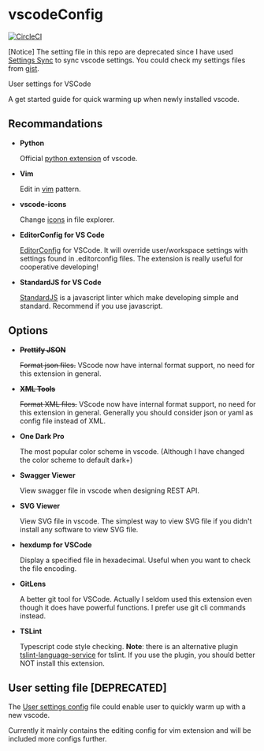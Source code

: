 # vscodeConfig

[![CircleCI](https://circleci.com/gh/debuggy/vscodeConfig.svg?style=svg)](https://circleci.com/gh/debuggy/vscodeConfig)

[Notice] The setting file in this repo are deprecated since I have used [Settings Sync](https://marketplace.visualstudio.com/items?itemName=Shan.code-settings-sync) to sync vscode settings. You could check my settings files from [gist](https://gist.github.com/debuggy/ff2b750a7e126bcddac13c4d375f1834).

User settings for VSCode

A get started guide for quick warming up when newly installed vscode.

## Recommandations
- **Python**

  Official [python extension](https://marketplace.visualstudio.com/items?itemName=ms-python.python) of vscode.
  
- **Vim**

  Edit in [vim](https://marketplace.visualstudio.com/items?itemName=vscodevim.vim) pattern.

- **vscode-icons**
  
  Change [icons](https://marketplace.visualstudio.com/items?itemName=robertohuertasm.vscode-icons) in file explorer.

  
- **EditorConfig for VS Code**

  [EditorConfig](https://editorconfig.org/) for VSCode. It will override user/workspace settings with settings found in .editorconfig files. The extension is really useful for cooperative developing!
  
- **StandardJS for VS Code**

  [StandardJS](https://github.com/standard/standard) is a javascript linter which make developing simple and standard. Recommend if you use javascript.

## Options
- ~~**Prettify JSON**~~

  ~~Format json files.~~ VScode now have internal format support, no need for this extension in general.

- ~~**XML Tools**~~

  ~~Format XML files.~~ VScode now have internal format support, no need for this extension in general. Generally you should consider json or yaml as config file instead of XML.

- **One Dark Pro**

  The most popular color scheme in vscode. (Although I have changed the color scheme to default dark+)

- **Swagger Viewer**
  
  View swagger file in vscode when designing REST API.

- **SVG Viewer**

  View SVG file in vscode. The simplest way to view SVG file if you didn't install any software to view SVG file.

- **hexdump for VSCode**

  Display a specified file in hexadecimal. Useful when you want to check the file encoding.


- **GitLens**

  A better git tool for VSCode. Actually I seldom used this extension even though it does have powerful functions. I prefer use git cli commands instead.

- **TSLint**

  Typescript code style checking. **Note**: there is an alternative plugin [tslint-language-service](https://github.com/angelozerr/tslint-language-service) for tslint. If you use the plugin, you should better NOT install this extension.


## User setting file [DEPRECATED]
  The [User settings config](./User_Settings.json) file could enable user to quickly warm up with a new vscode.

  Currently it mainly contains the editing config for vim extension and will be included more configs further.
